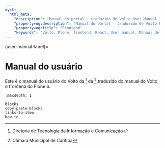 ```yaml
---
myst:
  html_meta:
    "description": "Manual do portal - traduzido de Volto User Manual for Plone 6"
    "property=og:description": "Manual do portal - traduzido de Volto User Manual for Plone 6"
    "property=og:title": "Frontend"
    "keywords": "Volto, Plone, frontend, React, User manual, Manual de usuário"
---
```



(user-manual-label)=

# Manual do usuário 

Este é o manual do usuário do Volto da [^DTIC] da [^CMC] traduzido do manual do Volto, o frontend do Plone 6.

```{toctree}
:maxdepth: 1

blocks
copy-paste-blocks
links-to-item
how-to
```

[^DTIC]: Diretoria de Tecnologia da Informação e Comunicação
[^CMC]: Câmara Municipal de Curitiba